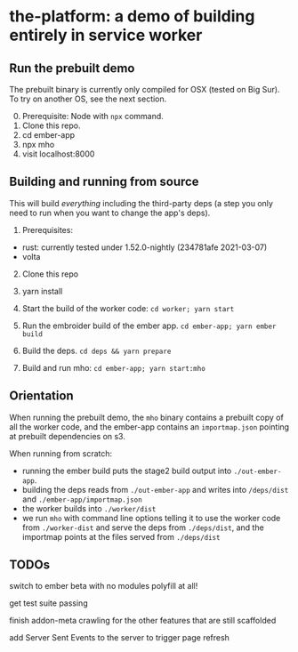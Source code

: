 # the-platform: a demo of building entirely in service worker

## Run the prebuilt demo

The prebuilt binary is currently only compiled for OSX (tested on Big Sur). To try on another OS, see the next section.

0. Prerequisite: Node with `npx` command.
1. Clone this repo.
2. cd ember-app
3. npx mho
4. visit localhost:8000

## Building and running from source

This will build _everything_ including the third-party deps (a step you only need to run when you want to change the app's deps).

1. Prerequisites:

- rust: currently tested under 1.52.0-nightly (234781afe 2021-03-07)
- volta

2. Clone this repo

3. yarn install

4. Start the build of the worker code: `cd worker; yarn start`

5. Run the embroider build of the ember app. `cd ember-app; yarn ember build`

6. Build the deps. `cd deps && yarn prepare`

7. Build and run mho: `cd ember-app; yarn start:mho`

## Orientation

When running the prebuilt demo, the `mho` binary contains a prebuilt copy of all the worker code, and the ember-app contains an `importmap.json` pointing at prebuilt dependencies on s3.

When running from scratch:

- running the ember build puts the stage2 build output into `./out-ember-app`.
- building the deps reads from `./out-ember-app` and writes into `/deps/dist` and `./ember-app/importmap.json`
- the worker builds into `./worker/dist`
- we run `mho` with command line options telling it to use the worker code from `./worker-dist` and serve the deps from `./deps/dist`, and the importmap points at the files served from `./deps/dist`

## TODOs

switch to ember beta with no modules polyfill at all!

get test suite passing

finish addon-meta crawling for the other features that are still scaffolded

add Server Sent Events to the server to trigger page refresh
